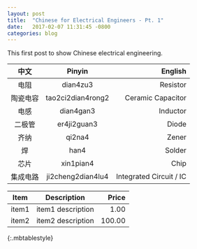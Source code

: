```yaml
---
layout: post
title:  "Chinese for Electrical Engineers - Pt. 1"
date:   2017-02-07 11:31:45 -0800
categories: blog
---
```


This first post to show Chinese electrical engineering.

| 中文          | Pinyin           | English  |
| :-------------: |:-------------:| -----:|
电阻 | dian4zu3 | Resistor
陶瓷电容 | tao2ci2dian4rong2 | Ceramic Capacitor
电感 | dian4gan3 | Inductor
二极管| er4ji2guan3 | Diode
齐纳 | qi2na4 | Zener
| 焊 | han4 | Solder |
芯片 | xin1pian4 | Chip
集成电路 | ji2cheng2dian4lu4 | Integrated Circuit / IC

| Item | Description | Price |
| --- | --- | ---: |
| item1 | item1 description | 1.00 |
| item2 | item2 description | 100.00 |
{:.mbtablestyle}
